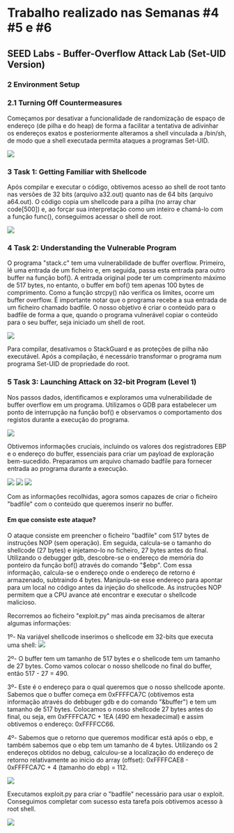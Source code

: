 # Trabalho realizado nas Semanas #4 #5 e #6
## SEED Labs - Buffer-Overflow Attack Lab (Set-UID Version)

### 2 Environment Setup
### 2.1 Turning Off Countermeasures

Começamos por desativar a funcionalidade de randomização de espaço de endereço (de pilha e do heap) de forma a facilitar a tentativa de adivinhar os endereços exatos e posteriormente alteramos a shell vinculada a /bin/sh, de modo que a shell executada permita ataques a programas Set-UID.

<img src="imagens/Screenshot from 2023-10-20 11-14-04.png">


### 3 Task 1: Getting Familiar with Shellcode

Após compilar e executar o código, obtivemos acesso ao shell de root tanto nas versões de 32 bits (arquivo a32.out) quanto nas de 64 bits (arquivo a64.out). O código copia um shellcode para a pilha (no array char code[500]) e, ao forçar sua interpretação como um inteiro e chamá-lo com a função func(), conseguimos acessar o shell de root.

<img src ="imagens/Screenshot from 2023-10-20 11-14-56.png">

### 4 Task 2: Understanding the Vulnerable Program

O programa "stack.c" tem uma vulnerabilidade de buffer overflow. Primeiro, lê uma entrada de um ficheiro e, em seguida, passa esta entrada para outro buffer na função bof(). A entrada original pode ter um comprimento máximo de 517 bytes, no entanto, o buffer em bof() tem apenas 100 bytes de comprimento. Como a função strcpy() não verifica os limites, ocorre um buffer overflow. É importante notar que o programa recebe a sua entrada de um ficheiro chamado badfile. O nosso objetivo é criar o conteúdo para o badfile de forma a que, quando o programa vulnerável copiar o conteúdo para o seu buffer, seja iniciado um shell de root.

<img src="imagens/Screenshot from 2023-10-20 11-25-57.png">

Para compilar, desativamos o StackGuard e as proteções de pilha não executável. Após a compilação, é necessário transformar o programa num programa Set-UID de propriedade do root.


### 5 Task 3: Launching Attack on 32-bit Program (Level 1)

Nos passos dados, identificamos e exploramos uma vulnerabilidade de buffer overflow em um programa. Utilizamos o GDB para estabelecer um ponto de interrupção na função bof() e observamos o comportamento dos registos durante a execução do programa.

<img src="imagens/Screenshot from 2023-10-20 11-31-20.png">

Obtivemos informações cruciais, incluindo os valores dos registradores EBP e o endereço do buffer, essenciais para criar um payload de exploração bem-sucedido. Preparamos um arquivo chamado badfile para fornecer entrada ao programa durante a execução. 

<img src="imagens/Screenshot from 2023-10-20 11-31-54.png">
<img src="imagens/Screenshot from 2023-10-20 11-32-15.png">
<img src="imagens/Screenshot from 2023-10-20 11-32-31.png">

Com as informações recolhidas, agora somos capazes de criar o ficheiro "badfile" com o conteúdo que queremos inserir no buffer.

#### Em que consiste este ataque?
O ataque consiste em preencher o ficheiro "badfile" com 517 bytes de instruções NOP (sem operação). Em seguida, calcula-se o tamanho do shellcode (27 bytes) e injetamo-lo no ficheiro, 27 bytes antes do final. Utilizando o debugger gdb, descobre-se o endereço de memória do ponteiro da função bof() através do comando "$ebp". Com essa informação, calcula-se o endereço onde o endereço de retorno é armazenado, subtraindo 4 bytes. Manipula-se esse endereço para apontar para um local no código antes da injeção do shellcode. As instruções NOP permitem que a CPU avance até encontrar e executar o shellcode malicioso.


Recorremos ao ficheiro "exploit.py" mas ainda precisamos de alterar algumas informações:

1º- Na variável shellcode inserimos o shellcode em 32-bits que executa uma shell:
<img src="imagens/Captura de ecrã 2023-10-20, às 20.58.29.png">

2º- O buffer tem um tamanho de 517 bytes e o shellcode tem um tamanho de 27 bytes. Como vamos colocar o nosso shellcode no final do buffer, então 517 - 27 = 490.

3º- Este é o endereço para o qual queremos que o nosso shellcode aponte. Sabemos que o buffer começa em 0xFFFFCA7C (obtivemos esta informação através do debbuger gdb e do comando "&buffer") e tem um tamanho de 517 bytes. Colocamos o nosso shellcode 27 bytes antes do final, ou seja, em 0xFFFFCA7C + 1EA (490 em hexadecimal) e assim obtivemos o endereço: 0xFFFFCC66.

4º- Sabemos que o retorno que queremos modificar está após o ebp, e também sabemos que o ebp tem um tamanho de 4 bytes. Utilizando os 2 endereços obtidos no debug, calculou-se a localização do endereço de retorno relativamente ao inicio do array (offset): 0xFFFFCAE8 - 0xFFFFCA7C + 4 (tamanho do ebp) = 112.

<img src="imagens/Captura de ecrã 2023-10-20, às 21.06.23.png">

Executamos exploit.py para criar o "badfile" necessário para usar o exploit.
Conseguimos completar com sucesso esta tarefa pois obtivemos acesso à root shell.

<img src="imagens/Screenshot from 2023-10-20 12-58-17.png">